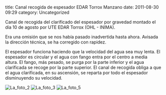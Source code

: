 title:    Canal recogida de espesador EDAR Torrox Manzano
date:     2011-08-30 09:29
category: Uncategorized

Canal de recogida del clarificado del espesador por gravedad montado el
día 10 de agosto por UTE EDAR Torrox (OHL - INIMA).

Era una omisión que se nos había pasado inadvertida hasta ahora. Avisada
la dirección técnica, se ha corregido con rapidez.

El espesador funciona haciendo que la velocidad del agua sea muy lenta.
El espesador es circular y el agua con fango entra por el centro a media
altura. El fango, más pesado, se purga por la parte inferior y el agua
clarificada se recoge por la parte superior. El canal de recogida obliga
a que el agua clarificada, en su ascensión, se reparta por todo el
espesador disminuyendo su velocidad.

![La\_foto\_2](http://axaragua.files.wordpress.com/2011/08/la_foto_2.jpg)
![La\_foto\_3](http://axaragua.files.wordpress.com/2011/08/la_foto_3.jpg)
![La\_foto\_5](http://axaragua.files.wordpress.com/2011/08/la_foto_5.jpg)
